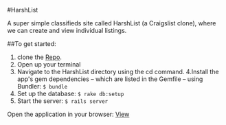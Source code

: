 #HarshList

A super simple classifieds site called HarshList (a Craigslist clone), where we can create and view individual listings.

##To get started:

1. clone the [Repo](https://github.com/harshs08/HarshList.git).
2. Open up your terminal
3. Navigate to the HarshList directory using the cd command.
4.Install the app's gem dependencies – which are listed in the Gemfile – using Bundler:
`$ bundle`
5. Set up the database:
`$ rake db:setup`
6. Start the server:
`$ rails server`

Open the application in your browser: [View](http://localhost:3000)